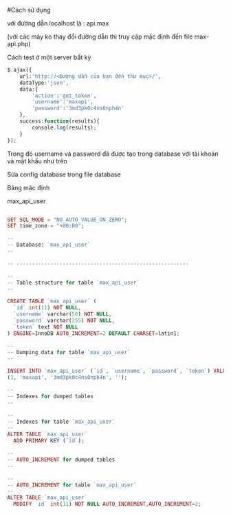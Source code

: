 #Cách sử dụng

với đường dẫn localhost là : api.max

(với các máy ko thay đổi đường dẫn thì truy cập mặc định đến file max-api.php)


Cách test ở một server bất kỳ
```php
$.ajax({
    url:'http://<Đường dẫn của bạn đến thư mục>/',
    dataType:'json',
    data:{
        'action':'get_token',
        'username':'maxapi',
        'password':'3md3pk0c4ns0nph4n'
    },
    success:function(results){
        console.log(results);
    }
});

```
Trong đó username và password đã được tạo trong database với tài khoản và mật khẩu như trên

Sửa config database trong file database

Bảng mặc định

max_api_user
```php

SET SQL_MODE = "NO_AUTO_VALUE_ON_ZERO";
SET time_zone = "+00:00";

--
-- Database: `max_api_user`
--

-- --------------------------------------------------------

--
-- Table structure for table `max_api_user`
--

CREATE TABLE `max_api_user` (
  `id` int(11) NOT NULL,
  `username` varchar(50) NOT NULL,
  `password` varchar(255) NOT NULL,
  `token` text NOT NULL
) ENGINE=InnoDB AUTO_INCREMENT=2 DEFAULT CHARSET=latin1;

--
-- Dumping data for table `max_api_user`
--

INSERT INTO `max_api_user` (`id`, `username`, `password`, `token`) VALUES
(1, 'maxapi', '3md3pk0c4ns0nph4n', '');

--
-- Indexes for dumped tables
--

--
-- Indexes for table `max_api_user`
--
ALTER TABLE `max_api_user`
  ADD PRIMARY KEY (`id`);

--
-- AUTO_INCREMENT for dumped tables
--

--
-- AUTO_INCREMENT for table `max_api_user`
--
ALTER TABLE `max_api_user`
  MODIFY `id` int(11) NOT NULL AUTO_INCREMENT,AUTO_INCREMENT=2;
```


